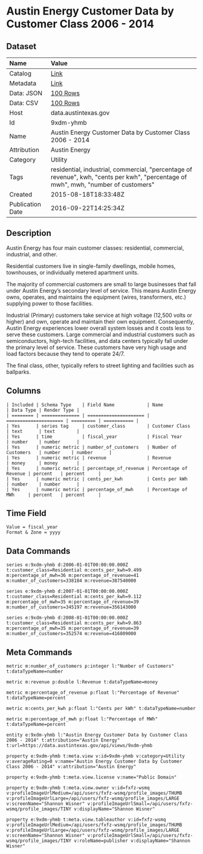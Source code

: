 # Austin Energy Customer Data by Customer Class 2006 - 2014

## Dataset

| Name | Value |
| :--- | :---- |
| Catalog | [Link](https://catalog.data.gov/dataset/austin-energy-customer-data-by-customer-class) |
| Metadata | [Link](https://data.austintexas.gov/api/views/9xdm-yhmb) |
| Data: JSON | [100 Rows](https://data.austintexas.gov/api/views/9xdm-yhmb/rows.json?max_rows=100) |
| Data: CSV | [100 Rows](https://data.austintexas.gov/api/views/9xdm-yhmb/rows.csv?max_rows=100) |
| Host | data.austintexas.gov |
| Id | 9xdm-yhmb |
| Name | Austin Energy Customer Data by Customer Class 2006 - 2014 |
| Attribution | Austin Energy |
| Category | Utility |
| Tags | residential, industrial, commercial, "percentage of revenue", kwh, "cents per kwh", "percentage of mwh", mwh, "number of customers" |
| Created | 2015-08-18T18:33:48Z |
| Publication Date | 2016-09-22T14:25:34Z |

## Description

Austin Energy has four main customer classes: residential, commercial, industrial, and other. 

Residential customers live in single-family dwellings, mobile homes, townhouses, or individually metered apartment units. 

The majority of commercial customers are small to large businesses that fall under Austin Energy’s secondary level of service. This means Austin Energy owns, operates, and maintains the equipment (wires, transformers, etc.) supplying power to those facilities. 

Industrial (Primary) customers take service at high voltage (12,500 volts or higher) and own, operate and maintain their own equipment. Consequently, Austin Energy experiences lower overall system losses and it costs less to serve these customers. Large commercial and industrial customers such as semiconductors, high-tech facilities, and data centers typically fall under the primary level of service. These customers have very high usage and load factors because they tend to operate 24/7. 

The final class, other, typically refers to street lighting and facilities such as ballparks.

## Columns

```ls
| Included | Schema Type    | Field Name            | Name                  | Data Type | Render Type |
| ======== | ============== | ===================== | ===================== | ========= | =========== |
| Yes      | series tag     | customer_class        | Customer Class        | text      | text        |
| Yes      | time           | fiscal_year           | Fiscal Year           | number    | number      |
| Yes      | numeric metric | number_of_customers   | Number of Customers   | number    | number      |
| Yes      | numeric metric | revenue               | Revenue               | money     | money       |
| Yes      | numeric metric | percentage_of_revenue | Percentage of Revenue | percent   | percent     |
| Yes      | numeric metric | cents_per_kwh         | Cents per kWh         | number    | number      |
| Yes      | numeric metric | percentage_of_mwh     | Percentage of MWh     | percent   | percent     |
```

## Time Field

```ls
Value = fiscal_year
Format & Zone = yyyy
```

## Data Commands

```ls
series e:9xdm-yhmb d:2006-01-01T00:00:00.000Z t:customer_class=Residential m:cents_per_kwh=9.499 m:percentage_of_mwh=36 m:percentage_of_revenue=41 m:number_of_customers=338184 m:revenue=387540000

series e:9xdm-yhmb d:2007-01-01T00:00:00.000Z t:customer_class=Residential m:cents_per_kwh=9.112 m:percentage_of_mwh=35 m:percentage_of_revenue=39 m:number_of_customers=345197 m:revenue=356143000

series e:9xdm-yhmb d:2008-01-01T00:00:00.000Z t:customer_class=Residential m:cents_per_kwh=9.863 m:percentage_of_mwh=35 m:percentage_of_revenue=39 m:number_of_customers=352574 m:revenue=416809000
```

## Meta Commands

```ls
metric m:number_of_customers p:integer l:"Number of Customers" t:dataTypeName=number

metric m:revenue p:double l:Revenue t:dataTypeName=money

metric m:percentage_of_revenue p:float l:"Percentage of Revenue" t:dataTypeName=percent

metric m:cents_per_kwh p:float l:"Cents per kWh" t:dataTypeName=number

metric m:percentage_of_mwh p:float l:"Percentage of MWh" t:dataTypeName=percent

entity e:9xdm-yhmb l:"Austin Energy Customer Data by Customer Class 2006 - 2014" t:attribution="Austin Energy" t:url=https://data.austintexas.gov/api/views/9xdm-yhmb

property e:9xdm-yhmb t:meta.view v:id=9xdm-yhmb v:category=Utility v:averageRating=0 v:name="Austin Energy Customer Data by Customer Class 2006 - 2014" v:attribution="Austin Energy"

property e:9xdm-yhmb t:meta.view.license v:name="Public Domain"

property e:9xdm-yhmb t:meta.view.owner v:id=fxfz-wsmq v:profileImageUrlMedium=/api/users/fxfz-wsmq/profile_images/THUMB v:profileImageUrlLarge=/api/users/fxfz-wsmq/profile_images/LARGE v:screenName="Shannon Wisner" v:profileImageUrlSmall=/api/users/fxfz-wsmq/profile_images/TINY v:displayName="Shannon Wisner"

property e:9xdm-yhmb t:meta.view.tableauthor v:id=fxfz-wsmq v:profileImageUrlMedium=/api/users/fxfz-wsmq/profile_images/THUMB v:profileImageUrlLarge=/api/users/fxfz-wsmq/profile_images/LARGE v:screenName="Shannon Wisner" v:profileImageUrlSmall=/api/users/fxfz-wsmq/profile_images/TINY v:roleName=publisher v:displayName="Shannon Wisner"
```
